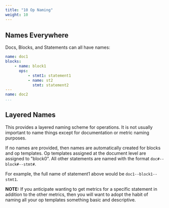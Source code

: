 ```yaml
---
title: "10 Op Naming"
weight: 10
---
```


## Names Everywhere 

Docs, Blocks, and Statements can all have names:

```yaml
name: doc1
blocks:
    - name: block1
      ops:
          - stmt1: statement1
          - name: st2
            stmt: statement2
---
name: doc2
...
```

## Layered Names 

This provides a layered naming scheme for operations. It is
not usually important to name things except for documentation or metric
naming purposes.

If no names are provided, then names are automatically created for blocks
and op templates. Op templates assigned at the document level are assigned
to "block0". All other statements are named with the
format `doc#--block#--stmt#`.

For example, the full name of statement1 above would
be `doc1--block1--stmt1`.

**NOTE:**
If you anticipate wanting to get metrics for a specific statement in
addition to the other metrics, then you will want to adopt the habit of
naming all your op templates something basic and descriptive.


